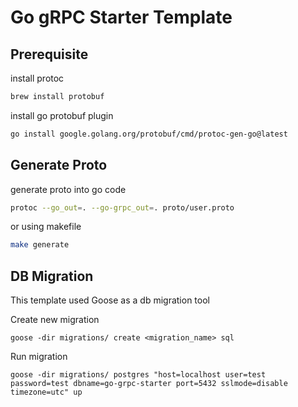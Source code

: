 # Go gRPC Starter Template

## Prerequisite

install protoc

```sh
brew install protobuf
```

install go protobuf plugin

```sh
go install google.golang.org/protobuf/cmd/protoc-gen-go@latest
```

## Generate Proto

generate proto into go code

```sh
protoc --go_out=. --go-grpc_out=. proto/user.proto
```

or using makefile

```sh
make generate
```

## DB Migration

This template used Goose as a db migration tool

Create new migration

```
goose -dir migrations/ create <migration_name> sql
```

Run migration

```
goose -dir migrations/ postgres "host=localhost user=test password=test dbname=go-grpc-starter port=5432 sslmode=disable timezone=utc" up
```
